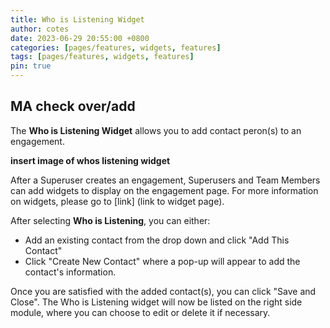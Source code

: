 ```yaml
---
title: Who is Listening Widget
author: cotes
date: 2023-06-29 20:55:00 +0800
categories: [pages/features, widgets, features]
tags: [pages/features, widgets, features]
pin: true
---
```


## MA check over/add

The **Who is Listening Widget** allows you to add contact peron(s) to an engagement.  

**insert image of whos listening widget**

After a Superuser creates an engagement, Superusers and Team Members can add widgets to display on the engagement page. For more information on widgets, please go to [link] (link to widget page).

After selecting **Who is Listening**, you can either:
- Add an existing contact from the drop down and click "Add This Contact"
- Click "Create New Contact" where a pop-up will appear to add the contact's information.  

Once you are satisfied with the added contact(s), you can click "Save and Close". The Who is Listening widget will now be listed on the right side module, where you can choose to edit or delete it if necessary.
